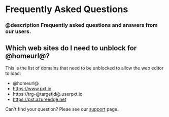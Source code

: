 # Frequently Asked Questions

### @description Frequently asked questions and answers from our users.

## Which web sites do I need to unblock for @homeurl@?

This is the list of domains that need to be unblocked to allow the web editor to load:

* @homeurl@
* https://www.pxt.io
* https://trg-@targetid@.userpxt.io
* https://pxt.azureedge.net

Can't find your question? Pleae see our [support](/support) page.
